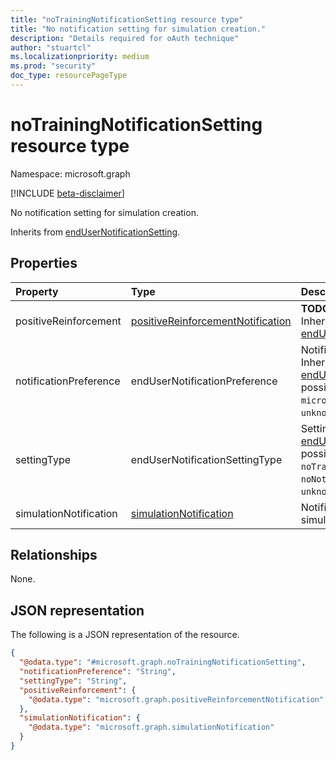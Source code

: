 ```yaml
---
title: "noTrainingNotificationSetting resource type"
title: "No notification setting for simulation creation."
description: "Details required for oAuth technique"
author: "stuartcl"
ms.localizationpriority: medium
ms.prod: "security"
doc_type: resourcePageType
---
```


# noTrainingNotificationSetting resource type

Namespace: microsoft.graph

[!INCLUDE [beta-disclaimer](../../includes/beta-disclaimer.md)]

No notification setting for simulation creation.

Inherits from [endUserNotificationSetting](../resources/endusernotificationsetting.md).

## Properties
|Property|Type|Description|
|:---|:---|:---|
|positiveReinforcement|[positiveReinforcementNotification](../resources/positivereinforcementnotification.md)|**TODO: Add Description** Inherited from [endUserNotificationSetting](../resources/endusernotificationsetting.md).|
|notificationPreference|endUserNotificationPreference|Notification preferance. Inherited from [endUserNotificationSetting](../resources/endusernotificationsetting.md).The possible values are: `unknown`, `microsoft`, `custom`, `unknownFutureValue`.|
|settingType|endUserNotificationSettingType|Setting type. Inherited from [endUserNotificationSetting](../resources/endusernotificationsetting.md).The possible values are: `unknown`, `noTraining`, `trainingSelected`, `noNotification`, `unknownFutureValue`.|
|simulationNotification|[simulationNotification](../resources/simulationnotification.md)|Notification for user part of simulation.|

## Relationships
None.

## JSON representation
The following is a JSON representation of the resource.
<!-- {
  "blockType": "resource",
  "@odata.type": "microsoft.graph.noTrainingNotificationSetting"
}
-->
``` json
{
  "@odata.type": "#microsoft.graph.noTrainingNotificationSetting",
  "notificationPreference": "String",
  "settingType": "String",
  "positiveReinforcement": {
    "@odata.type": "microsoft.graph.positiveReinforcementNotification"
  },
  "simulationNotification": {
    "@odata.type": "microsoft.graph.simulationNotification"
  }
}
```

